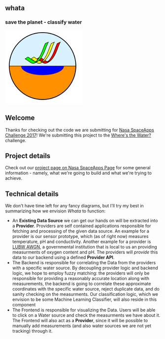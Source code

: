 whata
---------------------------------
### save the planet - classify water
![Whata Logo](https://raw.githubusercontent.com/aerospaceresearch/whata/master/doc/logo_whata.small.png "Whata Logo")

## Welcome
Thanks for checking out the code we are submitting for [Nasa SpaceApps Challenge 2017](https://2017.spaceappschallenge.org/)! We're submitting this project to the [Where's the Water?](https://2017.spaceappschallenge.org/challenges/planetary-blues/wheres-water/details) challenge.

## Project details
Check out our [project page on Nasa SpaceApps Page](https://2017.spaceappschallenge.org/challenges/planetary-blues/wheres-water/teams/whata/stream) for some general information - namely, what we're going to build and what we're trying to achieve.

## Technical details
We don't have time left for any fancy diagrams, but I'll try my best in summarizing how we envision *Whata* to function:
* An **Existing Data Source** we can get our hands on will be extracted into a **Provider**. Providers are self contained applications responsible for fetching and processing of the given data source. An example for a provider is our sensor prototype, which (as of right now) measures temperature, pH and conductivity. Another example for a provider is [LUBW AWGN](http://www4.lubw.baden-wuerttemberg.de/servlet/is/78490/), a governmental institution that is local to us an providing measurments of oxygen content and pH. The providers will *provide* this data to our backend using a defined **Provider API**.
* The Backend is responsible for correlating the Data from the providers with a specific water source. By decoupling provider logic and backend logic, we hope to employ fuzzy matching: the providers will only be responsible for providing a reasonably accurate location along with measurements, the backend is going to correlate these approximate coordinates with the specific water source, reject duplicate data, and do sanity checking on the measurments. Our classification logic, which we envision to be some Machine Learning Classifier, will also reside in this component
* The Frontend is responsible for visualizing the Data. Users will be able to click on a Water source and check the measurments we have about it. The Frontend will also act as a **Provider**, since it will be possible to manually add measurements (and also water sources we are not yet tracking) through it.

